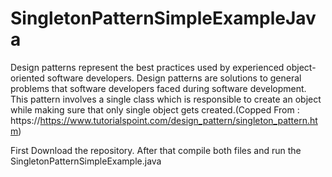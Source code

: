 # SingletonPatternSimpleExampleJava
Design patterns represent the best practices used by experienced object-oriented software developers. Design patterns are solutions to general problems that software developers faced during software development.
This pattern involves a single class which is responsible to create an object while making sure that only single object gets created.(Copped From : https://https://www.tutorialspoint.com/design_pattern/singleton_pattern.htm)

First Download the repository. After that compile both files and run the SingletonPatternSimpleExample.java
